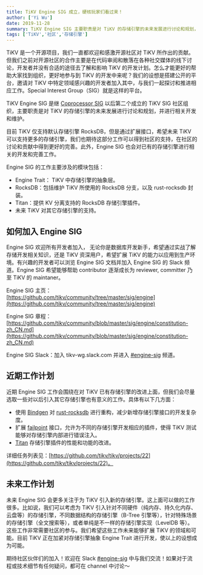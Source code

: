 ```yaml
---
title: TiKV Engine SIG 成立，硬核玩家们看过来！
author: ['Yi Wu']
date: 2019-11-28
summary: TiKV Engine SIG 主要职责是对 TiKV 的存储引擎的未来发展进行讨论和规划，并进行相关开发和维护。期待社区伙伴们的支持和贡献～
tags: ['TiKV','社区','存储引擎']
---
```


TiKV 是一个开源项目，我们一直都欢迎和感激开源社区对 TiKV 所作出的贡献。但我们之前对开源社区的合作主要是在代码审阅和散落在各种社交媒体的线下讨论，开发者并没有合适的途径去了解和影响 TiKV 的开发计划。怎么才能更好的帮助大家找到组织，更好地参与到 TiKV 的开发中来呢？我们的设想是搭建公开的平台，邀请对 TiKV 中特定领域感兴趣的开发者加入其中，与我们一起探讨和推进相应工作。Special Interest Group（SIG）就是这样的平台。

TiKV Engine SIG 是继 [Coprocessor SIG](https://pingcap.com/blog-cn/tikv-coprocessor-sig/) 以后第二个成立的 TiKV SIG 社区组织，主要职责是对 TiKV 的存储引擎的未来发展进行讨论和规划，并进行相关开发和维护。

目前 TiKV 仅支持默认存储引擎 RocksDB，但是通过扩展接口，希望未来 TiKV 可以支持更多的存储引擎，我们也期待这部分工作可以得到社区的支持，在社区的讨论和贡献中得到更好的完善。此外，Engine SIG 也会对已有的存储引擎进行相关的开发和完善工作。

Engine SIG 的工作主要涉及的模块包括：

*   Engine Trait： TiKV 中存储引擎的抽象层。
*   RocksDB：包括维护 TiKV 所使用的 RocksDB 分支，以及 rust-rocksdb 封装。
*   Titan：提供 KV 分离支持的 RocksDB 存储引擎插件。
*   未来 TiKV 对其它存储引擎的支持。

## 如何加入 Engine SIG

Engine SIG 欢迎所有开发者加入， 无论你是数据库开发新手，希望通过实战了解存储开发相关知识，还是 TiKV 资深用户，希望扩展 TiKV 的能力以应用到生产环境。有兴趣的开发者可以浏览 Engine SIG 文档并加入 Engine SIG 的 Slack 频道。Engine SIG 希望能够帮助 contributor 逐渐成长为 reviewer, committer 乃至 TiKV 的 maintaner。

Engine SIG 主页：[https://github.com/tikv/community/tree/master/sig/engine](https://github.com/tikv/community/tree/master/sig/engine)

Engine SIG 章程：[https://github.com/tikv/community/blob/master/sig/engine/constitution-zh_CN.md](https://github.com/tikv/community/blob/master/sig/engine/constitution-zh_CN.md)

Engine SIG Slack：加入 tikv-wg.slack.com 并进入 [#engine-sig](https://tikv-wg.slack.com/?redir=%2Fmessages%2Fengine-sig) 频道。

## 近期工作计划

近期 Engine SIG 工作会围绕在对 TiKV 已有存储引擎的改进上面，但我们会尽量选取一些对以后引入其它存储引擎也有意义的工作。具体有以下几方面：

*   使用 [Bindgen](https://rust-lang.github.io/rust-bindgen/) 对 [rust-rocksdb](https://github.com/tikv/rust-rocksdb) 进行重构，减少新增存储引擎接口的开发复杂度。
*   扩展 [failpoint](https://pingcap.com/blog-cn/tikv-source-code-reading-5/) 接口，允许为不同的存储引擎开发相应的插件，使得 TiKV 测试能够对存储引擎内部进行错误注入。
*   [Titan](https://github.com/pingcap/titan) 存储引擎插件的性能和功能的改进。

详细任务列表见：[https://github.com/tikv/tikv/projects/22](https://github.com/tikv/tikv/projects/22)。

## 未来工作计划

未来 Engine SIG 会更多关注于为 TiKV 引入新的存储引擎。这上面可以做的工作很多。比如说，我们可以考虑为 TiKV 引入针对不同硬件（纯内存、持久化内存、云盘等）的存储引擎，不同数据结构的存储引擎（B-Tree 引擎等），针对特殊场景的存储引擎（全文搜索等），或者单纯是不一样的存储引擎实现（LevelDB 等）。这些工作非常需要社区的参与。我们希望这些工作未来能够扩展 TiKV 的领域和可能。目前 TiKV 正在加紧对存储引擎抽象 Engine Trait 进行开发，使以上的设想成为可能。

期待社区伙伴们的加入！欢迎在 Slack [#engine-sig](https://tikv-wg.slack.com/?redir=%2Fmessages%2Fengine-sig) 中与我们交流！如果对于流程或技术细节有任何疑问，都可在 channel 中讨论～
